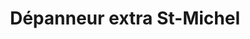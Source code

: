 ---
title: "Dépanneur extra St-Michel"
url: /montreal/depanneur-extra-st-michel/
shop: convenience
---